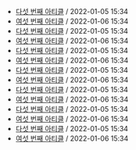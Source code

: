 - [다섯 번째 아티클](/home/runner/work/newsletter_awesome_articles/newsletter_awesome_articles/archive/1/fifth.yaml) / 2022-01-05 15:34
- [여섯 번째 아티클](/home/runner/work/newsletter_awesome_articles/newsletter_awesome_articles/archive/1/sixth.yaml) / 2022-01-06 15:34
- [다섯 번째 아티클](/home/runner/work/newsletter_awesome_articles/newsletter_awesome_articles/archive/2/fifth.yaml) / 2022-01-05 15:34
- [여섯 번째 아티클](/home/runner/work/newsletter_awesome_articles/newsletter_awesome_articles/archive/2/sixth.yaml) / 2022-01-06 15:34
- [다섯 번째 아티클](archive/3/fifth.yaml) / 2022-01-05 15:34
- [여섯 번째 아티클](archive/3/sixth.yaml) / 2022-01-06 15:34
- [다섯 번째 아티클](//blob/archive/4/fifth.yaml) / 2022-01-05 15:34
- [여섯 번째 아티클](//blob/archive/4/sixth.yaml) / 2022-01-06 15:34
- [다섯 번째 아티클](//blob/archive/5/fifth.yaml) / 2022-01-05 15:34
- [여섯 번째 아티클](//blob/archive/5/sixth.yaml) / 2022-01-06 15:34
- [다섯 번째 아티클](https://github.com/codingpot/newsletter_awesome_articles/blob/main/archive/6/fifth.yaml) / 2022-01-05 15:34
- [여섯 번째 아티클](https://github.com/codingpot/newsletter_awesome_articles/blob/main/archive/6/sixth.yaml) / 2022-01-06 15:34
- [다섯 번째 아티클](https://github.com/codingpot/newsletter_awesome_articles/blob/main/archive/7/fifth.yaml) / 2022-01-05 15:34
- [여섯 번째 아티클](https://github.com/codingpot/newsletter_awesome_articles/blob/main/archive/7/sixth.yaml) / 2022-01-06 15:34
